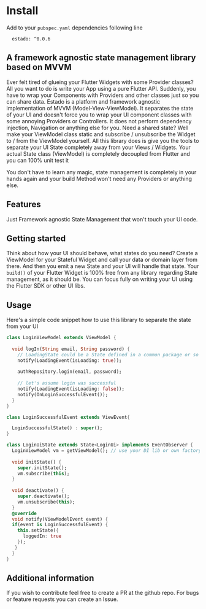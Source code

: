 # Install
Add to your `pubspec.yaml` dependencies following line
```
  estado: ^0.0.6
```

## A framework agnostic state management library based on MVVM
Ever felt tired of glueing your Flutter Widgets with some Provider classes? All you want to do is
write your App using a pure Flutter API. Suddenly, you have to wrap your Components with Providers
and other classes just so you can share data. Estado is a platform and framework agnostic
implementation of MVVM (Model-View-ViewModel). It separates the state of your UI and doesn't force
you to wrap your UI component classes with some annoying Providers or Controllers. It does not
perform dependency injection, Navigation or anything else for you. Need a shared state? Well make
your ViewModel class static and subscribe / unsubscribe the Widget to / from the ViewModel yourself.
All this library does is give you the tools to separate your UI State completely away from your
Views / Widgets. Your actual State class (ViewModel) is completely decoupled from Flutter and you
can 100% unit test it

You don't have to learn any magic, state management is completely in your hands again and
your build Method won't need any Providers or anything else. 


## Features

Just Framework agnostic State Management that won't touch your UI code.

## Getting started

Think about how your UI should behave, what states do you need?
Create a ViewModel for your Stateful Widget and call your data or domain layer from there.
And then you emit a new State and your UI will handle that state. Your `build()` of your Flutter
Widget is 100% free from any library regarding State management, as it should be. You can focus
fully on writing your UI using the Flutter SDK or other UI libs.

## Usage

Here's a simple code snippet how to use this library to separate the state from your UI
```dart
class LoginViewModel extends ViewModel {
  
  void logIn(String email, String password) {
    // LoadingState could be a State defined in a common package or so
    notify(LoadingEvent(isLoading: true));
    
    authRepository.login(email, password);
    
    // let's assume login was successful
    notify(LoadingEvent(isLoading: false));
    notify(OnLoginSuccessfulEvent());
  }
}

class LoginSuccessfulEvent extends ViewEvent{

  LoginSuccessfulState() : super();
}

class LoginUiState extends State<LoginUi> implements EventObserver {
  LoginViewModel vm = getViewModel(); // use your DI lib or own factory, its up to you
  
  void initState() {
    super.initState();
    vm.subscribe(this);
  }
  
  void deactivate() {
    super.deactivate();
    vm.unsubscribe(this);
  }
  @override
  void notify(ViewModelEvent event) {
  if(event is LoginSuccessfulEvent) {
    this.setState({
      loggedIn: true
    });
   }
  }
}
```

## Additional information

If you wish to contribute feel free to create a PR at the github repo. For bugs or feature requests
you can create an Issue.

